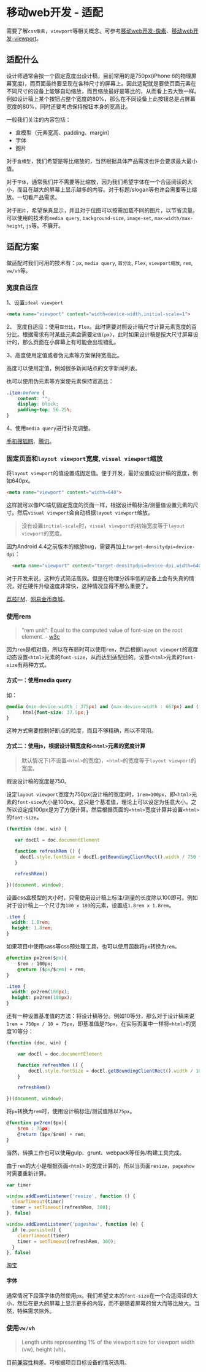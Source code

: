 # 移动web开发 - 适配

需要了解`css像素`，`viewport`等相关概念。可参考[移动web开发-像素](https://github.com/xwcoder/xwcoder.github.com/issues/8)、[移动web开发-viewport](https://github.com/xwcoder/xwcoder.github.com/issues/12)。

## 适配什么

设计师通常会按一个固定宽度出设计稿，目前常用的是750px(iPhone 6的物理屏幕宽度)，而页面最终要呈现在各种尺寸的屏幕上。因此适配就是要使页面元素在不同尺寸的设备上能够自动缩放，而且缩放最好是等比的，从而看上去大致一样。例如设计稿上某个按钮占整个宽度的80%，那么在不同设备上此按钮总是占屏幕宽度的80%，同时还要考虑保持按钮本身的宽高比。

一般我们关注的内容包括：
- 盒模型（元素宽高、padding、margin）
- 字体
- 图片

对于`盒模型`，我们希望是等比缩放的，当然根据具体产品需求也许会要求最大最小值。

对于`字体`，通常我们并不需要等比缩放，因为我们希望字体在一个合适阅读的大小，而且在越大的屏幕上显示越多的内容。对于标题/slogan等也许会需要等比缩放。一切看产品需求。

对于`图片`，希望保真显示，并且对于位图可以按需加载不同的图片，以节省流量。可以使用的技术有`media query`, `background-size`, `image-set`, `max-width/max-height`, `js`等。不展开。

## 适配方案

做适配时我们可用的技术有：`px`, `media query`, `百分比`, `Flex`, `viewport缩放`, `rem`, `vw/vh`等。

### 宽度自适应

1、设置`ideal viewport`

```html
<meta name="viewport" content="width=device-width,initial-scale=1">
```

2、 宽度自适应：使用`百分比`，`Flex`。此时需要对照设计稿尺寸计算元素宽度的百分比。根据需求有时某些元素会需要`定值(px)`，此时如果设计稿是按大尺寸屏幕设计的，那么页面在小屏幕上有可能会出现错乱。

3、高度使用定值或者伪元素等方案保持宽高比。

高度可以使用定值，例如很多新闻站点的文字新闻列表。

也可以使用伪元素等方案使元素保持宽高比：

```css
.item:before {
    content: "";
    display: block;
    padding-top: 56.25%;
}
```

4、使用`media query`进行补充调整。

[手机搜狐网](https://m.sohu.com/)、[腾讯](http://xw.qq.com/index.htm)。

### 固定页面和`layout viewport`宽度, `visual viewport`缩放

将`layout viewport`的值设置成固定值。便于开发，最好设置成设计稿的宽度，例如640px。

```html
<meta name="viewport" content="width=640">
```

这样就可以像PC端切固定宽度的页面一样，根据设计稿标注/测量值设置元素的尺寸。然后`visual viewport`会自动根据`layout viewport`缩放。

> 没有设置`initial-scale`时，`visual viewport`的初始宽度等于`layout viewport`的宽度。

因为Android 4.4之前版本的缩放bug，需要再加上`target-densitydpi=device-dpi`：

```html
  <meta name="viewport" content="target-densitydpi=device-dpi,width=640">
```

对于开发来说，这种方式简洁高效。但是在物理分辨率低的设备上会有失真的情况，好在硬件升级速度非常快，这种情况显得不那么重要了。

[荔枝FM](http://m.lizhi.fm/)、[网易金币商城](http://c.m.163.com/CreditMarket/default.html)。

### 使用rem

> "rem unit": Equal to the computed value of font-size on the root element. - [w3c](https://www.w3.org/TR/css3-values/#rem)

因为`rem`是相对值，所以在布局时可以使用`rem`，然后根据`layout viewport`的宽度动态设置`<html>`元素的`font-size`，从而达到适配目的。设置`<html>`元素的`font-size`有两种方式。

#### 方式一：使用media query

如：

```css
@media (min-device-width : 375px) and (max-device-width : 667px) and (-webkit-min-device-pixel-ratio : 2){
      html{font-size: 37.5px;}
}
```

这种方式需要控制好断点的粒度，而且不够精确，所以不常用。

#### 方式二：使用js，根据设计稿宽度和`<html>`元素的宽度计算

> 默认情况下(不设置`<html>`的宽度)，`<html>`的宽度等于`layout viewport`的宽度。

假设设计稿的宽度是750。

设定`layout viewport`宽度为750px(设计稿的宽度)时，`1rem=100px`，即`<html>`元素的`font-size`大小是100px。这只是个基准值，理论上可以设定为任意大小，之所以设定成100px是为了方便计算。然后根据页面的`<html>`宽度计算并设置`<html>`的`font-size`。

```js
(function (doc, win) {

   var docEl = doc.documentElement

   function refreshRem () {
     docEl.style.fontSize = docEl.getBoundingClientRect().width / 750 * 100 + 'px'
   }

   refreshRem()

})(document, window);

```

设置css盒模型的大小时，只需使用设计稿上标注/测量的长度除以100即可。例如对于设计稿上一个尺寸为`180 x 180`的元素，设置成`1.8rem x 1.8rem`。

```css
.item {
  width: 1.8rem;
  height: 1.8rem;
}
```

如果项目中使用sass等css预处理工具，也可以使用函数将`px`转换为`rem`。

```css
@function px2rem($px){
    $rem : 100px;
    @return ($px/$rem) + rem;
}

.item {
  width: px2rem(180px);
  height: px2rem(180px);
}
```

还有一种设置基准值的方法：将设计稿等分。例如10等分，那么对于设计稿来说`1rem = 750px / 10 = 75px`，即基准值是`75px`，在实际页面中一样将`<html>`的宽度10等分：

```js
(function (doc, win) {

    var docEl = doc.documentElement

    function refreshRem () {
        docEl.style.fontSize = docEl.getBoundingClientRect().width / 10 + 'px'
    }

    refreshRem()

})(document, window);
```

将`px`转换为`rem`时，使用设计稿标注/测试值除以`75px`。

```js
@function px2rem($px){
    $rem : 75px;
    @return ($px/$rem) + rem;
}
```

当然，转换工作也可以使用gulp、grunt、webpack等任务/构建工具完成。

由于`rem`的大小是根据页面`<html>` 的宽度计算的，所以当页面`resize`，`pageshow`时需要重新计算。

```js
var timer

window.addEventListener('resize', function () {
  clearTimeout(timer)
  timer = setTimeout(refreshRem, 300);
}, false)

window.addEventListener('pageshow', function (e) {
  if (e.persisted) {
    clearTimeout(timer)
    timer = setTimeout(refreshRem, 300);
  }
}, false)
```

[淘宝](https://m.taobao.com/)

#### 字体

通常情况下段落字体仍然使用`px`。我们希望文本的`font-size`在一个合适阅读的大小，然后在更大的屏幕上显示更多的内容，而不是随着屏幕的曾大而等比放大。当然，特殊需求除外。

### 使用`vw/vh`

> Length units representing 1% of the viewport size for viewport width (vw), height (vh)。

目前[兼容性](http://caniuse.com/#search=vw)稍差。可根据项目目标设备的情况选用。
